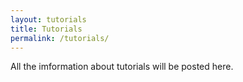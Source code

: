 ```yaml
---
layout: tutorials
title: Tutorials
permalink: /tutorials/
---
```

All the imformation about tutorials will be posted here.